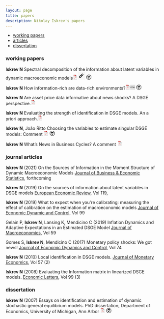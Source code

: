 ```yaml
---
layout: page
title: papers
description: Nikolay Iskrev's papers
---
```


<div class="navbar">
    <div class="navbar-inner">
        <ul class="nav">
            <li><a href="#techreports">working papers</a></li>        
            <li><a href="#articles">articles</a></li>
            <li><a href="#thesis">dissertation</a></li>
        </ul>
    </div>
</div>

### <a name="techreports"></a>working papers

**Iskrev N** Spectral decomposition of the information about latent variables in dynamic macroeconomic models[![pdf](icons16/pdf-icon.png)](https://www.bportugal.pt/sites/default/files/anexos/papers/wp202105.pdf)[![website](icons16/web-icon-small.png)](https://niskrev.github.io/siga_docs)
[![GitHub](icons16/github-icon.png)](https://github.com/niskrev/siga_docs)

**Iskrev N** How information-rich are data-rich environments?[![pdf](icons16/pdf-icon.png)](../assets/papers/Data_rich.pdf)[![website](icons16/html-icon.png)](https://niskrev.github.io/data_rich_docs)
[![GitHub](icons16/github-icon.png)](https://github.com/niskrev/data_rich)

**Iskrev N** Are asset price data informative about news shocks? A DSGE perspective.[![pdf](icons16/pdf-icon.png)](https://www.ecb.europa.eu/pub/pdf/scpwps/ecb.wp2161.en.pdf?ac50bbe68a8a315ec81869135857be20)

**Iskrev N** Evaluating the strength of identification in DSGE models. An a priori approach.[![pdf](icons16/pdf-icon.png)](https://www.bportugal.pt/sites/default/files/anexos/papers/wp201032.pdf)



**Iskrev N**, João Ritto Choosing the variables to estimate singular DSGE models: Comment
[![pdf](icons16/pdf-icon.png)](https://github.com/niskrev/commentCFM/blob/master/CommentCFM.pdf)
[![GitHub](icons16/github-icon.png)](https://github.com/niskrev/commentCFM)

**Iskrev N** What’s News in Business Cycles? A comment
[![pdf](icons16/pdf-icon.png)](../assets/papers/SGU-Comment.pdf)


### <a name="articles"></a>journal articles

**Iskrev N** (2021) On the Sources of Information in the Moment Structure of Dynamic Macroeconomic Models [Journal of Business & Economic Statistics](https://doi.org/10.1080/07350015.2020.1803079), forthcoming

**Iskrev N** (2019) On the sources of information about latent variables in DSGE models [European Economic Review](https://doi.org/10.1016/j.euroecorev.2019.07.012), Vol 119, 

**Iskrev N** (2019) What to expect when you're calibrating: measuring the effect of calibration on the estimation of macroeconomic models [Journal of Economic Dynamic and Control](https://www.sciencedirect.com/science/article/pii/S0165188918303907?dgcid=author#sec0010), Vol 99

Gelain P, **Iskrev N**, Lansing K, Mendicino C (2019) Inflation Dynamics and Adaptive Expectations in an Estimated DSGE Model [Journal of Macroeconomics](https://doi.org/10.1016/j.jmacro.2018.12.002), Vol 59

Gomes S, **Iskrev N**, Mendicino C (2017) Monetary policy shocks: We got news! [Journal of Economic Dynamics and Control](https://www.sciencedirect.com/science/article/pii/S0165188916301749), Vol 74

**Iskrev N** (2010) Local identification in DSGE models. [Journal of Monetary Economics](https://www.sciencedirect.com/science/article/abs/pii/S0304393209001883), Vol 57 (2)

**Iskrev N** (2008) Evaluating the Information matrix in linearized DSGE models. [Economic Letters](https://www.journals.elsevier.com/economics-letters), Vol 99 (3)


### <a name="thesis"></a>dissertation

**Iskrev N** (2007) Essays on identification and estimation of dynamic stochastic general equilibrium models.  PhD dissertation, Department of Economics,
University of Michigan, Ann Arbor
[![pdf](icons16/pdf-icon.png)](../assets/papers/Thesis.pdf)
[![GitHub](icons16/github-icon.png)](https://github.com/niskrev/Thesis)
